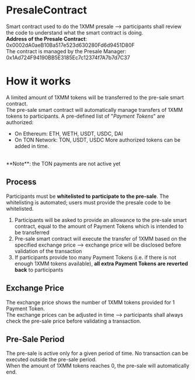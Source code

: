 # PresaleContract
Smart contract used to do the 1XMM presale --> participants shall review the code to understand what the smart contract is doing.<br/>
**Address of the Presale Contract**: 0x0002dA0aeB10Ba517e523d630280Fd6d9451D80F<br/>
The contract is managed by the Presale Manager: 0x1Ad724F94190BB5E3185Ec7c12374f7A7b7d7C37

# How it works
A limited amount of 1XMM tokens will be transferred to the pre-sale smart contract.<br/>
The pre-sale smart contract will automatically manage transfers of 1XMM tokens to participants. A pre-defined list of "_Payment Tokens_" are authorized:<br/>
- On Ethereum: ETH, WETH, USDT, USDC, DAI
- On TON Network: TON, USDT, USDC
More authorized tokens can be added in time.
<br/>
**Note**: the TON payments are not active yet

## Process
Participants must be **whitelisted to participate to the pre-sale**. The whitelisting is automated; users must provide the presale code to be whitelisted.
1. Participants will be asked to provide an allowance to the pre-sale smart contract, equal to the amount of Payment Tokens which is intended to be transferred
2. Pre-sale smart contract will execute the transfer of 1XMM based on the specified exchange price --> exchange price will be disclosed before validation of the transaction
3. If participants provide too many Payment Tokens (i.e. if there is not enough 1XMM tokens available), **all extra Payment Tokens are reverted back** to participants

## Exchange Price
The exchange price shows the number of 1XMM tokens provided for 1 Payment Token.<br/>
The exchange prices can be adjusted in time --> participants shall always check the pre-sale price before validating a transaction.

## Pre-Sale Period
The pre-sale is active only for a given period of time. No transaction can be executed outside the pre-sale period.<br/>
When the amount of 1XMM tokens reaches 0, the pre-sale will automatically end.
